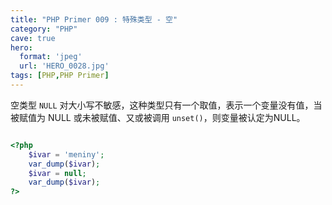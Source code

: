 ```yaml
---
title: "PHP Primer 009 : 特殊类型 - 空"
category: "PHP"
cave: true
hero:
  format: 'jpeg'
  url: 'HERO_0028.jpg'
tags: [PHP,PHP Primer]
---
```

空类型 `NULL` 对大小写不敏感，这种类型只有一个取值，表示一个变量没有值，当被赋值为 NULL 或未被赋值、又或被调用 `unset()`，则变量被认定为NULL。

```php

<?php
	$ivar = 'meniny';
	var_dump($ivar);
	$ivar = null;
	var_dump($ivar);
?>

```






